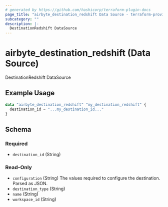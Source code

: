 ```yaml
---
# generated by https://github.com/hashicorp/terraform-plugin-docs
page_title: "airbyte_destination_redshift Data Source - terraform-provider-airbyte"
subcategory: ""
description: |-
  DestinationRedshift DataSource
---
```


# airbyte_destination_redshift (Data Source)

DestinationRedshift DataSource

## Example Usage

```terraform
data "airbyte_destination_redshift" "my_destination_redshift" {
  destination_id = "...my_destination_id..."
}
```

<!-- schema generated by tfplugindocs -->
## Schema

### Required

- `destination_id` (String)

### Read-Only

- `configuration` (String) The values required to configure the destination. Parsed as JSON.
- `destination_type` (String)
- `name` (String)
- `workspace_id` (String)

